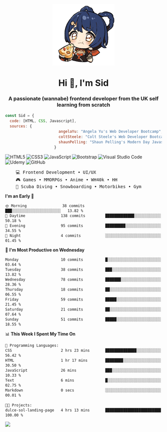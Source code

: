 <p align="center">
<img align="center" src="imgs/HuTaoPizza.gif" alt="Logo">
</p>
<h1 align="center">Hi 👋, I'm Sid</h1>
<h3 align="center">A passionate (wannabe) frontend developer from the UK self learning from scratch</h3>


```javascript
const Sid = {
  code: [HTML, CSS, Javascript],
  sources: {
                        angelaYu: "Angela Yu's Web Developer Bootcamp",
                        coltSteele: "Colt Steele's Web Developer Bootcamp",
                        shaunPelling: "Shaun Pelling's Modern Day Javascript"
                      }
```

![HTML5](https://img.shields.io/badge/html5-%23E34F26.svg?style=for-the-badge&logo=html5&logoColor=white)
![CSS3](https://img.shields.io/badge/css3-%231572B6.svg?style=for-the-badge&logo=css3&logoColor=white)
![JavaScript](https://img.shields.io/badge/javascript-%23323330.svg?style=for-the-badge&logo=javascript&logoColor=%23F7DF1E)
![Bootstrap](https://img.shields.io/badge/bootstrap-%238511FA.svg?style=for-the-badge&logo=bootstrap&logoColor=white)
![Visual Studio Code](https://img.shields.io/badge/Visual%20Studio%20Code-0078d7.svg?style=for-the-badge&logo=visual-studio-code&logoColor=white)
![Udemy](https://img.shields.io/badge/Udemy-A435F0?style=for-the-badge&logo=Udemy&logoColor=white)
![GitHub](https://img.shields.io/badge/github-%23121011.svg?style=for-the-badge&logo=github&logoColor=white)

<pre>
    💻 Frontend Development • UI/UX 
    🎮 Games • MMORPGs • Anime • WH40k • HH 
    💪 Scuba Diving • Snowboarding • Motorbikes • Gym
</pre>

<!--START_SECTION:waka-->
**I'm an Early 🐤** 

```text
🌞 Morning                38 commits          ███░░░░░░░░░░░░░░░░░░░░░░   13.82 % 
🌆 Daytime                138 commits         █████████████░░░░░░░░░░░░   50.18 % 
🌃 Evening                95 commits          █████████░░░░░░░░░░░░░░░░   34.55 % 
🌙 Night                  4 commits           ░░░░░░░░░░░░░░░░░░░░░░░░░   01.45 % 
```
📅 **I'm Most Productive on Wednesday** 

```text
Monday                   10 commits          █░░░░░░░░░░░░░░░░░░░░░░░░   03.64 % 
Tuesday                  38 commits          ███░░░░░░░░░░░░░░░░░░░░░░   13.82 % 
Wednesday                78 commits          ███████░░░░░░░░░░░░░░░░░░   28.36 % 
Thursday                 18 commits          ██░░░░░░░░░░░░░░░░░░░░░░░   06.55 % 
Friday                   59 commits          █████░░░░░░░░░░░░░░░░░░░░   21.45 % 
Saturday                 21 commits          ██░░░░░░░░░░░░░░░░░░░░░░░   07.64 % 
Sunday                   51 commits          █████░░░░░░░░░░░░░░░░░░░░   18.55 % 
```


📊 **This Week I Spent My Time On** 

```text
💬 Programming Languages: 
CSS                      2 hrs 23 mins       ██████████████░░░░░░░░░░░   56.42 % 
HTML                     1 hr 17 mins        ████████░░░░░░░░░░░░░░░░░   30.50 % 
JavaScript               26 mins             ███░░░░░░░░░░░░░░░░░░░░░░   10.33 % 
Text                     6 mins              █░░░░░░░░░░░░░░░░░░░░░░░░   02.75 % 
Markdown                 0 secs              ░░░░░░░░░░░░░░░░░░░░░░░░░   00.01 % 

🐱‍💻 Projects: 
dulce-sol-landing-page   4 hrs 13 mins       █████████████████████████   100.00 % 
```


<!--END_SECTION:waka-->

<a href="">![](https://komarev.com/ghpvc/?username=sedaryildirim&style=for-the-badge)</a>
